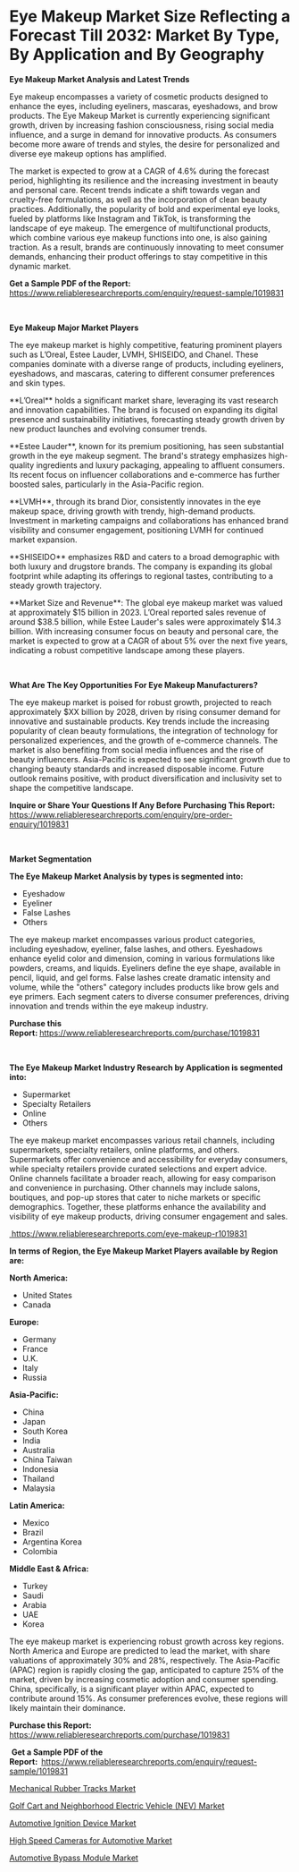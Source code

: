 <p><h1>Eye Makeup Market Size Reflecting a Forecast Till 2032: Market By Type, By Application and By Geography</h1></p><p><strong>Eye Makeup Market Analysis and Latest Trends</strong></p>
<p><p>Eye makeup encompasses a variety of cosmetic products designed to enhance the eyes, including eyeliners, mascaras, eyeshadows, and brow products. The Eye Makeup Market is currently experiencing significant growth, driven by increasing fashion consciousness, rising social media influence, and a surge in demand for innovative products. As consumers become more aware of trends and styles, the desire for personalized and diverse eye makeup options has amplified.</p><p>The market is expected to grow at a CAGR of 4.6% during the forecast period, highlighting its resilience and the increasing investment in beauty and personal care. Recent trends indicate a shift towards vegan and cruelty-free formulations, as well as the incorporation of clean beauty practices. Additionally, the popularity of bold and experimental eye looks, fueled by platforms like Instagram and TikTok, is transforming the landscape of eye makeup. The emergence of multifunctional products, which combine various eye makeup functions into one, is also gaining traction. As a result, brands are continuously innovating to meet consumer demands, enhancing their product offerings to stay competitive in this dynamic market.</p></p>
<p><strong>Get a Sample PDF of the Report:&nbsp;</strong> <a href="https://www.reliableresearchreports.com/enquiry/request-sample/1019831?utm_campaign=2128&utm_medium=2&utm_source=Github&utm_content=ia&utm_term=06022025&utm_id=eye-makeup">https://www.reliableresearchreports.com/enquiry/request-sample/1019831</a></p>
<p>&nbsp;</p>
<p><strong>Eye Makeup Major Market Players</strong></p>
<p><p>The eye makeup market is highly competitive, featuring prominent players such as L’Oreal, Estee Lauder, LVMH, SHISEIDO, and Chanel. These companies dominate with a diverse range of products, including eyeliners, eyeshadows, and mascaras, catering to different consumer preferences and skin types.</p><p>**L’Oreal** holds a significant market share, leveraging its vast research and innovation capabilities. The brand is focused on expanding its digital presence and sustainability initiatives, forecasting steady growth driven by new product launches and evolving consumer trends.</p><p>**Estee Lauder**, known for its premium positioning, has seen substantial growth in the eye makeup segment. The brand's strategy emphasizes high-quality ingredients and luxury packaging, appealing to affluent consumers. Its recent focus on influencer collaborations and e-commerce has further boosted sales, particularly in the Asia-Pacific region.</p><p>**LVMH**, through its brand Dior, consistently innovates in the eye makeup space, driving growth with trendy, high-demand products. Investment in marketing campaigns and collaborations has enhanced brand visibility and consumer engagement, positioning LVMH for continued market expansion.</p><p>**SHISEIDO** emphasizes R&D and caters to a broad demographic with both luxury and drugstore brands. The company is expanding its global footprint while adapting its offerings to regional tastes, contributing to a steady growth trajectory.</p><p>**Market Size and Revenue**: The global eye makeup market was valued at approximately $15 billion in 2023. L’Oreal reported sales revenue of around $38.5 billion, while Estee Lauder's sales were approximately $14.3 billion. With increasing consumer focus on beauty and personal care, the market is expected to grow at a CAGR of about 5% over the next five years, indicating a robust competitive landscape among these players.</p></p>
<p>&nbsp;</p>
<p><strong>What Are The Key Opportunities For Eye Makeup Manufacturers?</strong></p>
<p><p>The eye makeup market is poised for robust growth, projected to reach approximately $XX billion by 2028, driven by rising consumer demand for innovative and sustainable products. Key trends include the increasing popularity of clean beauty formulations, the integration of technology for personalized experiences, and the growth of e-commerce channels. The market is also benefiting from social media influences and the rise of beauty influencers. Asia-Pacific is expected to see significant growth due to changing beauty standards and increased disposable income. Future outlook remains positive, with product diversification and inclusivity set to shape the competitive landscape.</p></p>
<p><strong>Inquire or Share Your Questions If Any Before Purchasing This Report:</strong> <a href="https://www.reliableresearchreports.com/enquiry/pre-order-enquiry/1019831?utm_campaign=2128&utm_medium=2&utm_source=Github&utm_content=ia&utm_term=06022025&utm_id=eye-makeup">https://www.reliableresearchreports.com/enquiry/pre-order-enquiry/1019831</a></p>
<p>&nbsp;</p>
<p><strong>Market Segmentation</strong></p>
<p><strong>The Eye Makeup Market Analysis by types is segmented into:</strong></p>
<p><ul><li>Eyeshadow</li><li>Eyeliner</li><li>False Lashes</li><li>Others</li></ul></p>
<p><p>The eye makeup market encompasses various product categories, including eyeshadow, eyeliner, false lashes, and others. Eyeshadows enhance eyelid color and dimension, coming in various formulations like powders, creams, and liquids. Eyeliners define the eye shape, available in pencil, liquid, and gel forms. False lashes create dramatic intensity and volume, while the "others" category includes products like brow gels and eye primers. Each segment caters to diverse consumer preferences, driving innovation and trends within the eye makeup industry.</p></p>
<p><strong>Purchase this Report:&nbsp;</strong><a href="https://www.reliableresearchreports.com/purchase/1019831?utm_campaign=2128&utm_medium=2&utm_source=Github&utm_content=ia&utm_term=06022025&utm_id=eye-makeup">https://www.reliableresearchreports.com/purchase/1019831</a></p>
<p>&nbsp;</p>
<p><strong>The Eye Makeup Market Industry Research by Application is segmented into:</strong></p>
<p><ul><li>Supermarket</li><li>Specialty Retailers</li><li>Online</li><li>Others</li></ul></p>
<p><p>The eye makeup market encompasses various retail channels, including supermarkets, specialty retailers, online platforms, and others. Supermarkets offer convenience and accessibility for everyday consumers, while specialty retailers provide curated selections and expert advice. Online channels facilitate a broader reach, allowing for easy comparison and convenience in purchasing. Other channels may include salons, boutiques, and pop-up stores that cater to niche markets or specific demographics. Together, these platforms enhance the availability and visibility of eye makeup products, driving consumer engagement and sales.</p></p>
<p><a href="https://www.reliableresearchreports.com/eye-makeup-r1019831?utm_campaign=2128&utm_medium=2&utm_source=Github&utm_content=ia&utm_term=06022025&utm_id=eye-makeup">&nbsp;https://www.reliableresearchreports.com/eye-makeup-r1019831</a></p>
<p><strong>In terms of Region, the Eye Makeup Market Players available by Region are:</strong></p>
<p>
    <p> <strong> North America: </strong>
        <ul>
            <li>United States</li>
            <li>Canada</li>
        </ul>
        </p> 
    <p> <strong> Europe: </strong>
        <ul>
            <li>Germany</li>
            <li>France</li>
            <li>U.K.</li>
            <li>Italy</li>
            <li>Russia</li>
        </ul>
        </p> 
    <p> <strong> Asia-Pacific: </strong>
        <ul>
            <li>China</li>
            <li>Japan</li>
            <li>South Korea</li>
            <li>India</li>
            <li>Australia</li>
            <li>China Taiwan</li>
            <li>Indonesia</li>
            <li>Thailand</li>
            <li>Malaysia</li>
        </ul>
        </p> 
    <p> <strong> Latin America: </strong>
        <ul>
            <li>Mexico</li>
            <li>Brazil</li>
            <li>Argentina Korea</li>
            <li>Colombia</li>
        </ul>
        </p> 
    <p> <strong> Middle East & Africa: </strong>
        <ul>
            <li>Turkey</li>
            <li>Saudi</li>
            <li>Arabia</li>
            <li>UAE</li>
            <li>Korea</li>
        </ul>
    </p>
    </p>
<p><p>The eye makeup market is experiencing robust growth across key regions. North America and Europe are predicted to lead the market, with share valuations of approximately 30% and 28%, respectively. The Asia-Pacific (APAC) region is rapidly closing the gap, anticipated to capture 25% of the market, driven by increasing cosmetic adoption and consumer spending. China, specifically, is a significant player within APAC, expected to contribute around 15%. As consumer preferences evolve, these regions will likely maintain their dominance.</p></p>
<p><strong>Purchase this Report: </strong><a href="https://www.reliableresearchreports.com/purchase/1019831?utm_campaign=2128&utm_medium=2&utm_source=Github&utm_content=ia&utm_term=06022025&utm_id=eye-makeup">https://www.reliableresearchreports.com/purchase/1019831</a></p>
<p>&nbsp;<strong>Get a Sample PDF of the Report:&nbsp;&nbsp;</strong><a href="https://www.reliableresearchreports.com/enquiry/request-sample/1019831?utm_campaign=2128&utm_medium=2&utm_source=Github&utm_content=ia&utm_term=06022025&utm_id=eye-makeup">https://www.reliableresearchreports.com/enquiry/request-sample/1019831</a></p>
<p><strong></strong></p>
<p><p><a href="https://www.linkedin.com/pulse/mechanical-rubber-tracks-market-analysis-trends-share-sales-riaef?utm_campaign=2128&utm_medium=2&utm_source=Github&utm_content=ia&utm_term=06022025&utm_id=eye-makeup">Mechanical Rubber Tracks Market</a></p><p><a href="https://www.linkedin.com/pulse/revenue-analysis-growth-forecast-golf-cart-neighborhood-electric-nvybf?utm_campaign=2128&utm_medium=2&utm_source=Github&utm_content=ia&utm_term=06022025&utm_id=eye-makeup">Golf Cart and Neighborhood Electric Vehicle (NEV) Market</a></p><p><a href="https://www.linkedin.com/pulse/automotive-ignition-device-market-size-forecast-anticipated-lbqmf?utm_campaign=2128&utm_medium=2&utm_source=Github&utm_content=ia&utm_term=06022025&utm_id=eye-makeup">Automotive Ignition Device Market</a></p><p><a href="https://www.linkedin.com/pulse/high-speed-cameras-automotive-market-report-detailed-size-analysis-qxkrf?utm_campaign=2128&utm_medium=2&utm_source=Github&utm_content=ia&utm_term=06022025&utm_id=eye-makeup">High Speed Cameras for Automotive Market</a></p><p><a href="https://www.linkedin.com/pulse/key-trends-revenue-potential-global-automotive-bypass-module-brmkf?utm_campaign=2128&utm_medium=2&utm_source=Github&utm_content=ia&utm_term=06022025&utm_id=eye-makeup">Automotive Bypass Module Market</a></p></p>